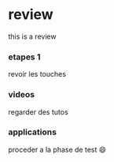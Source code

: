 # review
this is a review

### etapes 1

revoir les touches 

### videos 

regarder des tutos 

### applications

proceder a la phase de test :smile: 

